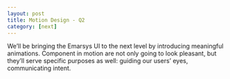 ```yaml
---
layout: post
title: Motion Design - Q2
category: [next]
---
```


We’ll be bringing the Emarsys UI to the next level by introducing meaningful animations. Component in motion are not only going to look pleasant, but they’ll serve specific purposes as well: guiding our users’ eyes, communicating intent.

